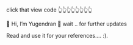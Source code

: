 click that view code 👆👆👆👆👆👆👆👆


👋 Hi, I’m Yugendran 
👀 wait .. for further updates


Read and use it for your references....   :).
